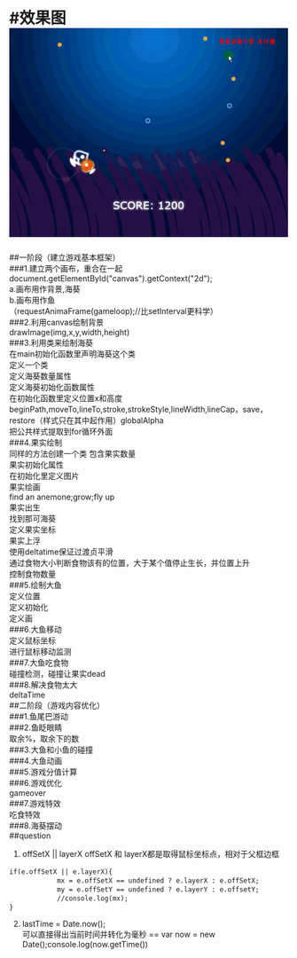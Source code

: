 #效果图
![效果图](https://github.com/bingyuea/tinyHeart/blob/master/tinyHearts.gif)
==
##一阶段（建立游戏基本框架）  
###1.建立两个画布，重合在一起  
     document.getElementById("canvas").getContext("2d");  
     a.画布用作背景,海葵  
     b.画布用作鱼  
     （requestAnimaFrame(gameloop);//比setInterval更科学）  
###2.利用canvas绘制背景  
     drawImage(img,x,y,width,height)  
###3.利用类来绘制海葵  
     在main初始化函数里声明海葵这个类  
     定义一个类  
     定义海葵数量属性  
     定义海葵初始化函数属性  
          在初始化函数里定义位置x和高度  
     beginPath,moveTo,lineTo,stroke,strokeStyle,lineWidth,lineCap，save，restore（样式只在其中起作用）globalAlpha  
          把公共样式提取到for循环外面  
###4.果实绘制  
     同样的方法创建一个类
     包含果实数量  
     果实初始化属性  
          在初始化里定义图片  
     果实绘画  
          find an anemone;grow;fly up  
     果实出生  
          找到那可海葵  
          定义果实坐标  
      果实上浮  
          使用deltatime保证过渡贞平滑  
          通过食物大小判断食物该有的位置，大于某个值停止生长，并位置上升  
     控制食物数量  
###5.绘制大鱼  
      定义位置  
      定义初始化  
      定义画    
###6.大鱼移动  
     定义鼠标坐标  
     进行鼠标移动监测  
###7.大鱼吃食物  
     碰撞检测，碰撞让果实dead  
###8.解决食物太大  
     deltaTime  
##二阶段（游戏内容优化）  
###1.鱼尾巴游动    
###2.鱼眨眼睛    
     取余%，取余下的数  
###3.大鱼和小鱼的碰撞  
###4.大鱼动画  
###5.游戏分值计算  
###6.游戏优化  
     gameover  
###7.游戏特效  
     吃食特效  
###8.海葵摆动  
##question
1. offSetX || layerX
	offSetX 和 layerX都是取得鼠标坐标点，相对于父框边框  
```
if(e.offSetX || e.layerX){
			mx = e.offSetX == undefined ? e.layerX : e.offSetX;
			my = e.offSetY == undefined ? e.layerY : e.offsetY;
			//console.log(mx);
}
```
2. lastTime = Date.now();  
	可以直接得出当前时间并转化为毫秒 == var now = new Date();console.log(now.getTime())
 
